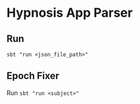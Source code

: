 # Hypnosis App Parser

## Run

`sbt "run <json_file_path>"`


## Epoch Fixer

Run `sbt "run <subject>"`